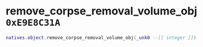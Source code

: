 # remove_corpse_removal_volume_obj `0xE9E8C31A`

```lua
natives.object.remove_corpse_removal_volume_obj(_unk0 --[[ integer ]])
```